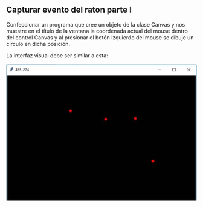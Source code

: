 ## Capturar evento del raton parte I
Confeccionar un programa que cree un objeto de la clase Canvas y nos muestre en el título de la ventana la coordenada actual del mouse dentro del control Canvas y al presionar el botón izquierdo del mouse se dibuje un círculo en dicha posición.

La interfaz visual debe ser similar a esta:

![imagen-raton1](74_1.jpg)